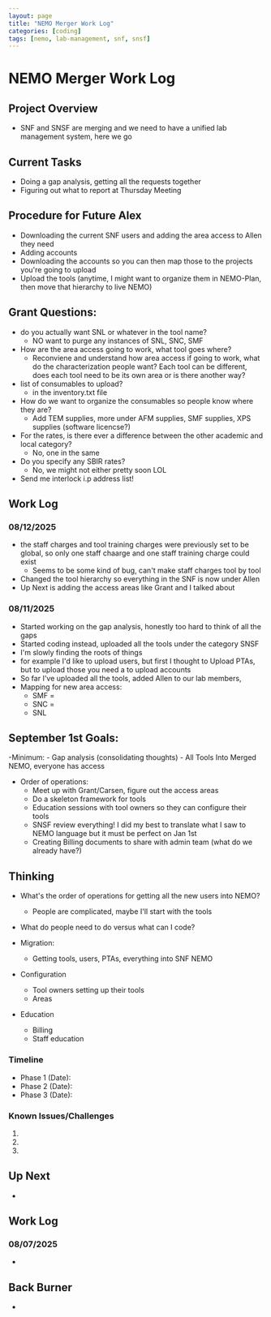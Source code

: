 ```yaml
---
layout: page
title: "NEMO Merger Work Log"
categories: [coding]
tags: [nemo, lab-management, snf, snsf]
---
```


# NEMO Merger Work Log

## Project Overview
- SNF and SNSF are merging and we need to have a unified lab management system, here we go

## Current Tasks
- Doing a gap analysis, getting all the requests together 
- Figuring out what to report at Thursday Meeting

## Procedure for Future Alex
- Downloading the current SNF users and adding the area access to Allen they need
- Adding accounts
- Downloading the accounts so you can then map those to the projects you're going to upload
- Upload the tools (anytime, I might want to organize them in NEMO-Plan, then move that hierarchy to live NEMO)

## Grant Questions:
- do you actually want SNL or whatever in the tool name?
  - NO want to purge any instances of SNL, SNC, SMF
- How are the area access going to work, what tool goes where?
  - Reconviene and understand how area access if going to work, what do the characterization people want? Each tool can be different, does each tool need to be its own area or is there another way?
- list of consumables to upload?
  - in the inventory.txt file
- How do we want to organize the consumables so people know where they are?
  - Add TEM supplies, more under AFM supplies, SMF supplies, XPS supplies (software licencse?)
- For the rates, is there ever a difference between the other academic and local category?
  - No, one in the same
- Do you specify any SBIR rates?
  - No, we might not either pretty soon LOL
- Send me interlock i.p address list!

## Work Log

### 08/12/2025
- the staff charges and tool training charges were previously set to be global, so only one staff chaarge and one staff training charge could exist
  - Seems to be some kind of bug, can't make staff charges tool by tool
- Changed the tool hierarchy so everything in the SNF is now under Allen
- Up Next is adding the access areas like Grant and I talked about
### 08/11/2025
- Started working on the gap analysis, honestly too hard to think of all the gaps
- Started coding instead, uploaded all the tools under the category SNSF
- I'm slowly finding the roots of things
- for example I'd like to upload users, but first I thought to Upload PTAs, but to upload those you need a to upload accounts
- So far I've uploaded all the tools, added Allen to our lab members, 
- Mapping for new area access: 
  - SMF = 
  - SNC = 
  - SNL


## September 1st Goals:
-Minimum:
    - Gap analysis (consolidating thoughts)
    - All Tools Into Merged NEMO, everyone has access
- Order of operations:
  - Meet up with Grant/Carsen, figure out the access areas
  - Do a skeleton framework for tools
  - Education sessions with tool owners so they can configure their tools
  - SNSF review everything! I did my best to translate what I saw to NEMO language but it must be perfect on Jan 1st
  - Creating Billing documents to share with admin team (what do we already have?)


## Thinking
- What's the order of operations for getting all the new users into NEMO?
  - People are complicated, maybe I'll start with the tools

- What do people need to do versus what can I code?

- Migration:
  - Getting tools, users, PTAs, everything into SNF NEMO
- Configuration
  - Tool owners setting up their tools
  - Areas
- Education
  - Billing
  - Staff education

### Timeline
- Phase 1 (Date):
- Phase 2 (Date):
- Phase 3 (Date):

### Known Issues/Challenges
1. 
2. 
3. 



## Up Next
- 

## Work Log

### 08/07/2025
- 

## Back Burner
- 
